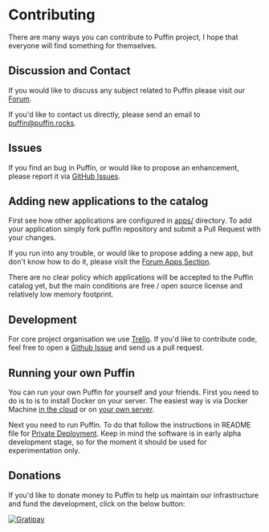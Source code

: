 # Contributing

There are many ways you can contribute to Puffin project, I hope that everyone will find something for themselves.

## Discussion and Contact

If you would like to discuss any subject related to Puffin please visit our [Forum](http://forum.puffin.rocks/).

If you'd like to contact us directly, please send an email to [puffin@puffin.rocks](mailto:puffin@puffin.rocks).

## Issues

If you find an bug in Puffin, or would like to propose an enhancement, 
please report it via [GitHub Issues](https://github.com/loomchild/puffin/issues).

## Adding new applications to the catalog

First see how other applications are configured in [apps/](apps/) directory. 
To add your application simply fork puffin repository and submit a Pull Request with your changes.

If you run into any trouble, or would like to propose adding a new app, but don't know how to do it, 
please visit the [Forum Apps Section](http://forum.puffin.rocks/t/apps).

There are no clear policy which applications will be accepted to the Puffin catalog yet,
but the main conditions are free / open source license and relatively low memory footprint.

## Development

For core project organisation we use [Trello](https://trello.com/b/ov1cHTtu). 
If you'd like to contribute code, feel free to open a [Github Issue](https://github.com/loomchild/puffin/issues) 
and send us a pull request.

## Running your own Puffin

You can run your own Puffin for yourself and your friends. 
First you need to do is to is to install Docker on your server. 
The easiest way is via Docker Machine [in the cloud](https://docs.docker.com/machine/get-started-cloud/) 
or on [your own server](http://loomchild.net/2015/09/20/your-own-docker-machine/).

Next you need to run Puffin. To do that follow the instructions in README file for 
[Private Deployment](README.md#private-deployment). Keep in mind the software is in early alpha 
development stage, so for the moment it should be used for experimentation only.

## Donations

If you'd like to donate money to Puffin to help us maintain our infrastructure and fund the development, 
click on the below button:

[![Gratipay](https://img.shields.io/gratipay/loomchild.svg)](https://gratipay.com/~loomchild/)
